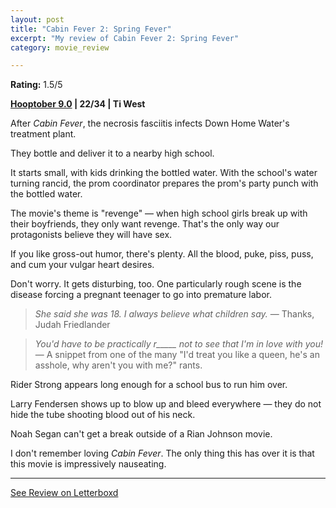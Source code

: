 ```yaml
---
layout: post
title: "Cabin Fever 2: Spring Fever"
excerpt: "My review of Cabin Fever 2: Spring Fever"
category: movie_review

---
```


**Rating:** 1.5/5

<b><a href="https://boxd.it/pOmcY/detail">Hooptober 9.0</a> | 22/34 | Ti West</b>

After <i>Cabin Fever</i>, the necrosis fasciitis infects Down Home Water's treatment plant.

They bottle and deliver it to a nearby high school.

It starts small, with kids drinking the bottled water. With the school's water turning rancid, the prom coordinator prepares the prom's party punch with the bottled water.

The movie's theme is "revenge" — when high school girls break up with their boyfriends, they only want revenge. That's the only way our protagonists believe they will have sex.

If you like gross-out humor, there's plenty. All the blood, puke, piss, puss, and cum your vulgar heart desires.

Don't worry. It gets disturbing, too. One particularly rough scene is the disease forcing a pregnant teenager to go into premature labor.

<blockquote><i>She said she was 18. I always believe what children say.</i> — Thanks, Judah Friedlander</blockquote>

<blockquote><i>You'd have to be practically r_____ not to see that I'm in love with you!</i> — A snippet from one of the many "I'd treat you like a queen, he's an asshole, why aren't you with me?" rants.</blockquote>

Rider Strong appears long enough for a school bus to run him over.

Larry Fendersen shows up to blow up and bleed everywhere — they do not hide the tube shooting blood out of his neck.

Noah Segan can't get a break outside of a Rian Johnson movie.

I don't remember loving <i>Cabin Fever</i>. The only thing this has over it is that this movie is impressively nauseating.

<hr>

[See Review on Letterboxd](https://boxd.it/5ci1lX)
